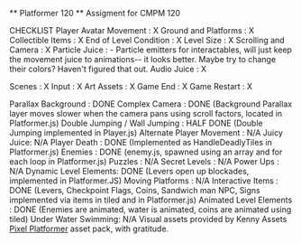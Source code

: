 ** Platformer 120 **
Assigment for CMPM 120

CHECKLIST
Player Avatar Movement : X
Ground and Platforms : X
Collectible Items : X
End of Level Condition : X
Level Size : X
Scrolling and Camera : X
Particle Juice : - Particle emitters for interactables, will just keep the movement juice to animations-- it looks better. Maybe try to change their colors? Haven't figured that out.
Audio Juice : X

Scenes : X
Input : X
Art Assets : X
Game End : X
Game Restart : X

Parallax Background : DONE
Complex Camera : DONE (Background Parallax layer moves slower when the camera pans using scroll factors, located in Platformer.js)
Double Jumping / Wall Jumping : HALF DONE (Double Jumping implemented in Player.js)
Alternate Player Movement : N/A
Juicy Juice: N/A
Player Death : DONE (Implemented as HandleDeadlyTiles in Platformer.js)
Enemies : DONE (enemy.js, spawned using an array and for each loop in Platformer.js)
Puzzles : N/A
Secret Levels : N/A
Power Ups : N/A
Dynamic Level Elements: DONE (Levers open up blockades, implemented in Platformer.JS)
Moving Platforms : N/A
Interactive Items : DONE (Levers, Checkpoint Flags, Coins, Sandwich man NPC, Signs implemented via items in tiled and in Platformer.js)
Animated Level Elements : DONE (Enemies are animated, water is animated, coins are animated using tiled)
Under Water Swimming: N/A
Visual assets provided by Kenny Assets [Pixel Platformer](https://kenney.nl/assets/pixel-platformer) asset pack, with gratitude. 